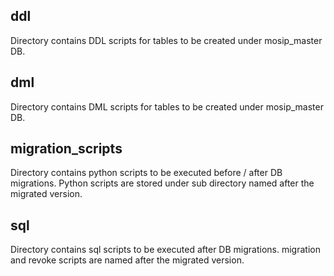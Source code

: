 ## ddl

Directory contains DDL scripts for tables to be created under mosip_master DB.

## dml

Directory contains DML scripts for tables to be created under mosip_master DB.

## migration_scripts

Directory contains python scripts to be executed before / after DB migrations. Python scripts are stored under sub directory named after the migrated version.

## sql

Directory contains sql scripts to be executed after DB migrations. migration and revoke scripts are named after the migrated version.